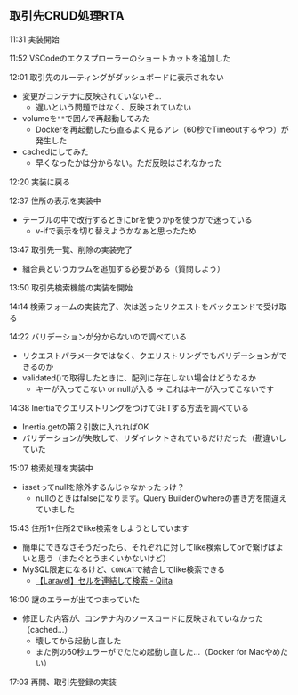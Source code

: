 ## 取引先CRUD処理RTA

11:31 実装開始

11:52 VSCodeのエクスプローラーのショートカットを追加した

12:01 取引先のルーティングがダッシュボードに表示されない

- 変更がコンテナに反映されていないぞ...
  - 遅いという問題ではなく、反映されていない
- volumeを`""`で囲んで再起動してみた
  - Dockerを再起動したら直るよく見るアレ（60秒でTimeoutするやつ）が発生した
- cachedにしてみた
  - 早くなったかは分からない。ただ反映はされなかった

12:20 実装に戻る

12:37 住所の表示を実装中

- テーブルの中で改行するときにbrを使うかpを使うかで迷っている
  - v-ifで表示を切り替えようかなぁと思ったため

13:47 取引先一覧、削除の実装完了

- 組合員というカラムを追加する必要がある（質問しよう）

13:50 取引先検索機能の実装を開始

14:14 検索フォームの実装完了、次は送ったリクエストをバックエンドで受け取る

14:22 バリデーションが分からないので調べている

- リクエストパラメータではなく、クエリストリングでもバリデーションができるのか
- validated()で取得したときに、配列に存在しない場合はどうなるか
  - キーが入ってこない or nullが入る → これはキーが入ってこないです

14:38 InertiaでクエリストリングをつけてGETする方法を調べている

- Inertia.getの第２引数に入れればOK
- バリデーションが失敗して、リダイレクトされているだけだった（勘違いしていた

15:07 検索処理を実装中

- issetってnullを除外するんじゃなかったっけ？
  - nullのときはfalseになります。Query Builderのwhereの書き方を間違えていました

15:43 住所1+住所2でlike検索をしようとしています

- 簡単にできなさそうだったら、それぞれに対してlike検索してorで繋げばよいと思う（またぐとうまくいかないけど）
- MySQL限定になるけど、`CONCAT`で結合してlike検索できる
  - [【Laravel】セルを連結して検索 - Qiita](https://qiita.com/tkek321/items/cb807751943ab5f873cd)

16:00 謎のエラーが出てつまっていた

- 修正した内容が、コンテナ内のソースコードに反映されていなかった（cached...）
  - 壊してから起動し直した
  - また例の60秒エラーがでたため起動し直した...（Docker for Macやめたい）

17:03 再開、取引先登録の実装
